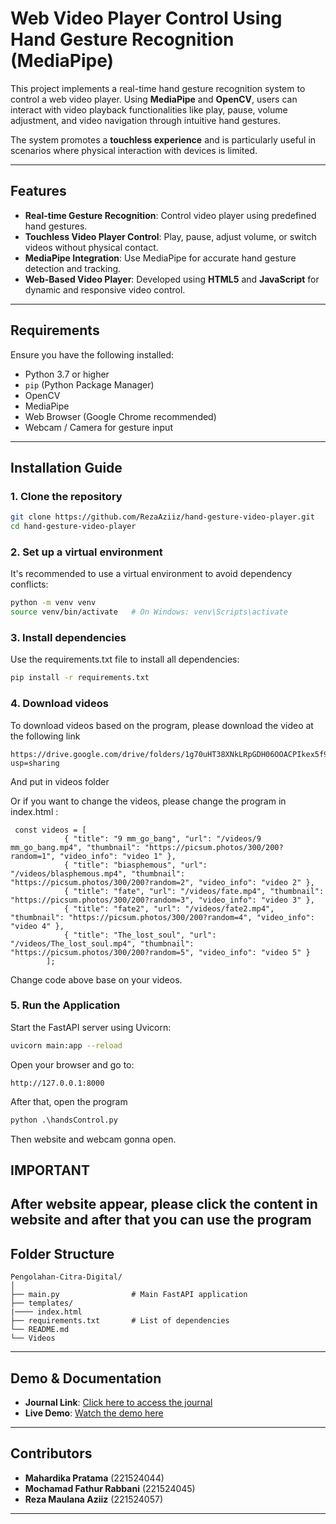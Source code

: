 # Web Video Player Control Using Hand Gesture Recognition (MediaPipe)

This project implements a real-time hand gesture recognition system to control a web video player. Using **MediaPipe** and **OpenCV**, users can interact with video playback functionalities like play, pause, volume adjustment, and video navigation through intuitive hand gestures. 

The system promotes a **touchless experience** and is particularly useful in scenarios where physical interaction with devices is limited.

---

## Features

- **Real-time Gesture Recognition**: Control video player using predefined hand gestures.
- **Touchless Video Player Control**: Play, pause, adjust volume, or switch videos without physical contact.
- **MediaPipe Integration**: Use MediaPipe for accurate hand gesture detection and tracking.
- **Web-Based Video Player**: Developed using **HTML5** and **JavaScript** for dynamic and responsive video control.

---

## Requirements

Ensure you have the following installed:
- Python 3.7 or higher
- `pip` (Python Package Manager)
- OpenCV
- MediaPipe
- Web Browser (Google Chrome recommended)
- Webcam / Camera for gesture input

---

## Installation Guide

### 1. Clone the repository
```bash
git clone https://github.com/RezaAziiz/hand-gesture-video-player.git
cd hand-gesture-video-player
```

### 2. Set up a virtual environment
It's recommended to use a virtual environment to avoid dependency conflicts:
```bash
python -m venv venv
source venv/bin/activate   # On Windows: venv\Scripts\activate
```

### 3. Install dependencies
Use the requirements.txt file to install all dependencies:
```bash
pip install -r requirements.txt
```

### 4. Download videos
To download videos based on the program, please download the video at the following link
```
https://drive.google.com/drive/folders/1g70uHT38XNkLRpGDH06OOACPIkex5f9q?usp=sharing
```
And put in videos folder

Or if you want to change the videos, please change the program in index.html : 
```
 const videos = [
            { "title": "9 mm_go_bang", "url": "/videos/9 mm_go_bang.mp4", "thumbnail": "https://picsum.photos/300/200?random=1", "video_info": "video 1" },
            { "title": "biasphemous", "url": "/videos/blasphemous.mp4", "thumbnail": "https://picsum.photos/300/200?random=2", "video_info": "video 2" },
            { "title": "fate", "url": "/videos/fate.mp4", "thumbnail": "https://picsum.photos/300/200?random=3", "video_info": "video 3" },
            { "title": "fate2", "url": "/videos/fate2.mp4", "thumbnail": "https://picsum.photos/300/200?random=4", "video_info": "video 4" },
            { "title": "The_lost_soul", "url": "/videos/The_lost_soul.mp4", "thumbnail": "https://picsum.photos/300/200?random=5", "video_info": "video 5" }
        ];
```

Change code above base on your videos. 
### 5. Run the Application
Start the FastAPI server using Uvicorn:
```bash
uvicorn main:app --reload
```
Open your browser and go to:
```
http://127.0.0.1:8000
```

After that, open the program
```python
python .\handsControl.py
``` 

Then website and webcam gonna open. 

## IMPORTANT
After website appear, please click the content in website and after that you can use the program 
---
## Folder Structure
```
Pengolahan-Citra-Digital/
│
├── main.py                # Main FastAPI application
├── templates/  
|──── index.html           
├── requirements.txt       # List of dependencies
└── README.md
└── Videos
```

---

## Demo & Documentation

- **Journal Link**: [Click here to access the journal](https://drive.google.com/file/d/10pGic2PxJHp-ZC7FHzxsLUd0dUeIcnLR/view?usp=sharing) <!-- Replace # with the actual journal link -->
- **Live Demo**: [Watch the demo here](https://youtu.be/FEXXOp4Cw4w) <!-- Replace # with the actual demo link -->

---

## Contributors

- **Mahardika Pratama** (221524044)
- **Mochamad Fathur Rabbani** (221524045)
- **Reza Maulana Aziiz** (221524057)

---
